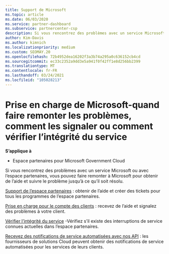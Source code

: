 ```yaml
---
title: Support de Microsoft
ms.topic: article
ms.date: 06/03/2020
ms.service: partner-dashboard
ms.subservice: partnercenter-csp
description: Si vous rencontrez des problèmes avec un service Microsoft ou avec l’Espace partenaires, vous pouvez demander de l’aide à Microsoft et suivre l’incident jusqu’à sa résolution.
author: Kim-Davis
ms.author: kimnich
ms.localizationpriority: medium
ms.custom: SEOMAY.20
ms.openlocfilehash: 72b4952dea16202f3a3b74a295a0c636152cb4cd
ms.sourcegitcommit: ec33c2352a9dd3e5a941f0f42ff1e8d256bb2399
ms.translationtype: MT
ms.contentlocale: fr-FR
ms.lasthandoff: 03/24/2021
ms.locfileid: "105028213"
---
```

# <a name="support-from-microsoft---when-to-escalate-issues-how-to-report-them-or-how-to-check-service-health"></a>Prise en charge de Microsoft-quand faire remonter les problèmes, comment les signaler ou comment vérifier l’intégrité du service

**S’applique à**

- Espace partenaires pour Microsoft Government Cloud

Si vous rencontrez des problèmes avec un service Microsoft ou avec l’espace partenaires, vous pouvez faire remonter à Microsoft pour obtenir de l’aide et suivre le problème jusqu’à ce qu’il soit résolu.

[Support de l’espace partenaires](report-problems-with-partner-center.md) : obtenir de l’aide et créer des tickets pour tous les programmes de l’espace partenaires.

[Prise en charge pour le compte des clients](report-problems-on-behalf-of-a-customer.md) : recevez de l’aide et signalez des problèmes à votre client.

[Vérifier l’intégrité du service](check-service-health.md) -Vérifiez s’il existe des interruptions de service connues actuelles dans l’espace partenaires.

[Recevez des notifications de service automatisées avec nos API](get-automated-service-notifications-with-our-apis.md) : les fournisseurs de solutions Cloud peuvent obtenir des notifications de service automatisées pour les services de leurs clients.


 

 



